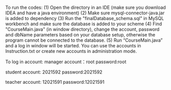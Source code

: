 To run the codes:
(1)	Open the directory in an IDE (make sure you download IDEA and have a java environment)
(2)	Make sure mysql-connector-java.jar is added to dependency
(3)	Run the "finalDatabase_schema.sql" in MySQL workbench and make sure the database is added to your scheme
(4)	Find "CourseMain.java" (in window directory), change the account, password and dbName parameters based on your database setup, otherwise the program cannot be connected to the database.
(5)	Run “CourseMain.java” and a log in window will be started. You can use the accounts in Instruction.txt or create new accounts in administration mode.

To log in account:
manager 
account：root 
password:root

student 
account:  2021592 
password:2021592

teacher 
account: 12021591 
password:12021591